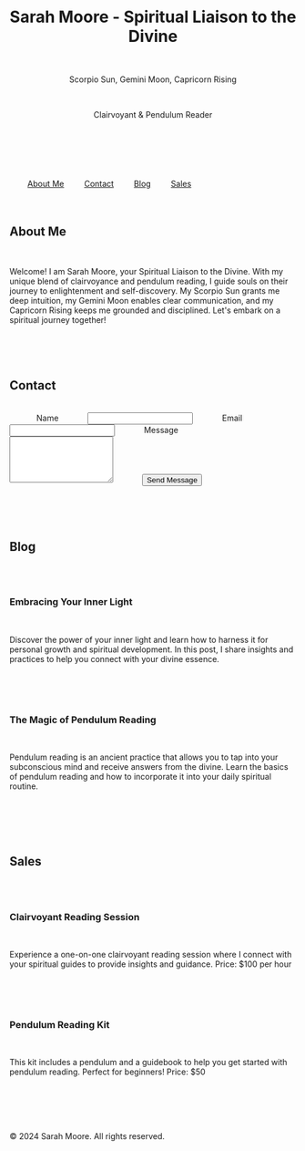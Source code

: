 <!DOCTYPE html>
<html lang="en">
<head>
    <meta charset="UTF-8">
    <meta name="viewport" content="width=device-width, initial-scale=1.0">
    <title>Sarah Moore - Spiritual Liaison to the Divine</title>
    <style>
        body {
            background-color: #1a1a1a;
            color: #f0f0f0;
            font-family: 'Arial', sans-serif;
            margin: 0;
            padding: 0;
        }
        header {
            background-color: #2b2b2b;
            padding: 20px;
            text-align: center;
            border-bottom: 4px solid #b22222; /* Burgundy */
        }
        nav {
            text-align: center;
            margin: 20px 0;
        }
        nav a {
            margin: 0 15px;
            color: #f0f0f0;
            text-decoration: none;
            font-weight: bold;
        }
        nav a:hover {
            color: #b22222; /* Burgundy */
        }
        section {
            padding: 20px;
            max-width: 800px;
            margin: 0 auto;
        }
        .about, .contact, .blog, .sales {
            margin-bottom: 40px;
        }
        h2 {
            color: #b22222; /* Burgundy */
            border-bottom: 2px solid #b22222;
            padding-bottom: 10px;
        }
        footer {
            background-color: #2b2b2b;
            color: #b0b0b0;
            text-align: center;
            padding: 10px;
            border-top: 4px solid #b22222; /* Burgundy */
        }
        .sales-item {
            border: 1px solid #b0b0b0;
            padding: 15px;
            margin: 10px 0;
            background-color: #333;
        }
        .sales-item h3 {
            color: #b0c4de; /* Lapis Blue */
        }
        .sales-item p {
            color: #c0c0c0;
        }
        .contact-form label {
            display: block;
            margin: 10px 0 5px;
        }
        .contact-form input, .contact-form textarea {
            width: 100%;
            padding: 10px;
            margin-bottom: 10px;
            background-color: #2b2b2b;
            color: #f0f0f0;
            border: 1px solid #b0b0b0;
        }
        .contact-form button {
            background-color: #b22222; /* Burgundy */
            color: #f0f0f0;
            padding: 10px 20px;
            border: none;
            cursor: pointer;
        }
        .contact-form button:hover {
            background-color: #8b0000; /* Darker Burgundy */
        }
    </style>
</head>
<body>
    <header>
        <h1>Sarah Moore - Spiritual Liaison to the Divine</h1>
        <p>Scorpio Sun, Gemini Moon, Capricorn Rising</p>
        <p>Clairvoyant & Pendulum Reader</p>
    </header>
    <nav>
        <a href="#about">About Me</a>
        <a href="#contact">Contact</a>
        <a href="#blog">Blog</a>
        <a href="#sales">Sales</a>
    </nav>
    <section id="about" class="about">
        <h2>About Me</h2>
        <p>Welcome! I am Sarah Moore, your Spiritual Liaison to the Divine. With my unique blend of clairvoyance and pendulum reading, I guide souls on their journey to enlightenment and self-discovery. My Scorpio Sun grants me deep intuition, my Gemini Moon enables clear communication, and my Capricorn Rising keeps me grounded and disciplined. Let's embark on a spiritual journey together!</p>
    </section>
    <section id="contact" class="contact">
        <h2>Contact</h2>
        <form class="contact-form">
            <label for="name">Name</label>
            <input type="text" id="name" name="name" required>
            <label for="email">Email</label>
            <input type="email" id="email" name="email" required>
            <label for="message">Message</label>
            <textarea id="message" name="message" rows="5" required></textarea>
            <button type="submit">Send Message</button>
        </form>
    </section>
    <section id="blog" class="blog">
        <h2>Blog</h2>
        <article>
            <h3>Embracing Your Inner Light</h3>
            <p>Discover the power of your inner light and learn how to harness it for personal growth and spiritual development. In this post, I share insights and practices to help you connect with your divine essence.</p>
        </article>
        <article>
            <h3>The Magic of Pendulum Reading</h3>
            <p>Pendulum reading is an ancient practice that allows you to tap into your subconscious mind and receive answers from the divine. Learn the basics of pendulum reading and how to incorporate it into your daily spiritual routine.</p>
        </article>
    </section>
    <section id="sales" class="sales">
        <h2>Sales</h2>
        <div class="sales-item">
            <h3>Clairvoyant Reading Session</h3>
            <p>Experience a one-on-one clairvoyant reading session where I connect with your spiritual guides to provide insights and guidance. Price: $100 per hour</p>
        </div>
        <div class="sales-item">
            <h3>Pendulum Reading Kit</h3>
            <p>This kit includes a pendulum and a guidebook to help you get started with pendulum reading. Perfect for beginners! Price: $50</p>
        </div>
    </section>
    <footer>
        <p>&copy; 2024 Sarah Moore. All rights reserved.</p>
    </footer>
</body>

